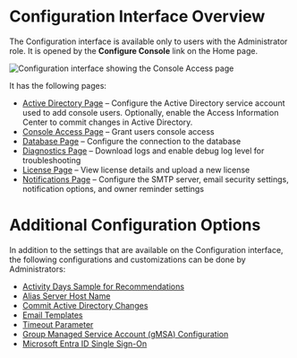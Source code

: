 # Configuration Interface Overview

The Configuration interface is available only to users with the Administrator role. It is opened by
the **Configure Console** link on the Home page.

![Configuration interface showing the Console Access page](/img/product_docs/accessanalyzer/11.6/admin/settings/access/rolebased/consoleaccess.webp)

It has the following pages:

- [Active Directory Page](/docs/accessinformationcenter/11.6/administration/configuration/active-directory.md)
  – Configure the Active Directory service account used to add console users. Optionally, enable the
  Access Information Center to commit changes in Active Directory.
- [Console Access Page](/docs/accessinformationcenter/11.6/administration/configuration/console-access.md)
  – Grant users console access
- [Database Page](/docs/accessinformationcenter/11.6/administration/configuration/database.md)
  – Configure the connection to the database
- [Diagnostics Page](/docs/accessinformationcenter/11.6/administration/configuration/diagnostics.md)
  – Download logs and enable debug log level for troubleshooting
- [License Page](/docs/accessinformationcenter/11.6/administration/configuration/license.md)
  – View license details and upload a new license
- [Notifications Page](/docs/accessinformationcenter/11.6/administration/configuration/notifications.md)
  – Configure the SMTP server, email security settings, notification options, and owner reminder
  settings

# Additional Configuration Options

In addition to the settings that are available on the Configuration interface, the following
configurations and customizations can be done by Administrators:

- [Activity Days Sample for Recommendations](/docs/accessinformationcenter/11.6/administration/configuration/recommendations.md)
- [Alias Server Host Name](/docs/accessinformationcenter/11.6/administration/configuration/alias-server.md)
- [Commit Active Directory Changes](/docs/accessinformationcenter/11.6/resource-audit/change-modeling/commit-changes.md)
- [Email Templates](/docs/accessinformationcenter/11.6/administration/configuration/email-templates.md)
- [Timeout Parameter](/docs/accessinformationcenter/11.6/administration/configuration/timeout-parameters.md)
- [Group Managed Service Account (gMSA) Configuration](/docs/accessinformationcenter/11.6/administration/configuration/gmsa.md)
- [Microsoft Entra ID Single Sign-On](/docs/accessinformationcenter/11.6/administration/configuration/entra-id-sso.md)
